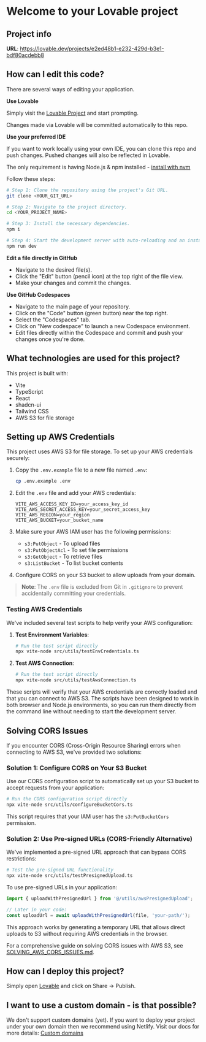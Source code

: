 # Welcome to your Lovable project

## Project info

**URL**: https://lovable.dev/projects/e2ed48b1-e232-429d-b3e1-bdf80acdebb8

## How can I edit this code?

There are several ways of editing your application.

**Use Lovable**

Simply visit the [Lovable Project](https://lovable.dev/projects/e2ed48b1-e232-429d-b3e1-bdf80acdebb8) and start prompting.

Changes made via Lovable will be committed automatically to this repo.

**Use your preferred IDE**

If you want to work locally using your own IDE, you can clone this repo and push changes. Pushed changes will also be reflected in Lovable.

The only requirement is having Node.js & npm installed - [install with nvm](https://github.com/nvm-sh/nvm#installing-and-updating)

Follow these steps:

```sh
# Step 1: Clone the repository using the project's Git URL.
git clone <YOUR_GIT_URL>

# Step 2: Navigate to the project directory.
cd <YOUR_PROJECT_NAME>

# Step 3: Install the necessary dependencies.
npm i

# Step 4: Start the development server with auto-reloading and an instant preview.
npm run dev
```

**Edit a file directly in GitHub**

- Navigate to the desired file(s).
- Click the "Edit" button (pencil icon) at the top right of the file view.
- Make your changes and commit the changes.

**Use GitHub Codespaces**

- Navigate to the main page of your repository.
- Click on the "Code" button (green button) near the top right.
- Select the "Codespaces" tab.
- Click on "New codespace" to launch a new Codespace environment.
- Edit files directly within the Codespace and commit and push your changes once you're done.

## What technologies are used for this project?

This project is built with:

- Vite
- TypeScript
- React
- shadcn-ui
- Tailwind CSS
- AWS S3 for file storage

## Setting up AWS Credentials

This project uses AWS S3 for file storage. To set up your AWS credentials securely:

1. Copy the `.env.example` file to a new file named `.env`:
   ```sh
   cp .env.example .env
   ```

2. Edit the `.env` file and add your AWS credentials:
   ```
   VITE_AWS_ACCESS_KEY_ID=your_access_key_id
   VITE_AWS_SECRET_ACCESS_KEY=your_secret_access_key
   VITE_AWS_REGION=your_region
   VITE_AWS_BUCKET=your_bucket_name
   ```

3. Make sure your AWS IAM user has the following permissions:
   - `s3:PutObject` - To upload files
   - `s3:PutObjectAcl` - To set file permissions
   - `s3:GetObject` - To retrieve files
   - `s3:ListBucket` - To list bucket contents

4. Configure CORS on your S3 bucket to allow uploads from your domain.

> **Note**: The `.env` file is excluded from Git in `.gitignore` to prevent accidentally committing your credentials.

### Testing AWS Credentials

We've included several test scripts to help verify your AWS configuration:

1. **Test Environment Variables**:
   ```sh
   # Run the test script directly
   npx vite-node src/utils/testEnvCredentials.ts
   ```

2. **Test AWS Connection**:
   ```sh
   # Run the test script directly
   npx vite-node src/utils/testAwsConnection.ts
   ```

These scripts will verify that your AWS credentials are correctly loaded and that you can connect to AWS S3. The scripts have been designed to work in both browser and Node.js environments, so you can run them directly from the command line without needing to start the development server.

## Solving CORS Issues

If you encounter CORS (Cross-Origin Resource Sharing) errors when connecting to AWS S3, we've provided two solutions:

### Solution 1: Configure CORS on Your S3 Bucket

Use our CORS configuration script to automatically set up your S3 bucket to accept requests from your application:

```sh
# Run the CORS configuration script directly
npx vite-node src/utils/configureBucketCors.ts
```

This script requires that your IAM user has the `s3:PutBucketCors` permission.

### Solution 2: Use Pre-signed URLs (CORS-Friendly Alternative)

We've implemented a pre-signed URL approach that can bypass CORS restrictions:

```sh
# Test the pre-signed URL functionality
npx vite-node src/utils/testPresignedUpload.ts
```

To use pre-signed URLs in your application:

```javascript
import { uploadWithPresignedUrl } from '@/utils/awsPresignedUpload';

// Later in your code:
const uploadUrl = await uploadWithPresignedUrl(file, 'your-path/');
```

This approach works by generating a temporary URL that allows direct uploads to S3 without requiring AWS credentials in the browser.

For a comprehensive guide on solving CORS issues with AWS S3, see [SOLVING_AWS_CORS_ISSUES.md](docs/SOLVING_AWS_CORS_ISSUES.md).

## How can I deploy this project?

Simply open [Lovable](https://lovable.dev/projects/e2ed48b1-e232-429d-b3e1-bdf80acdebb8) and click on Share -> Publish.

## I want to use a custom domain - is that possible?

We don't support custom domains (yet). If you want to deploy your project under your own domain then we recommend using Netlify. Visit our docs for more details: [Custom domains](https://docs.lovable.dev/tips-tricks/custom-domain/)
